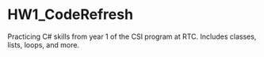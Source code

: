 # HW1_CodeRefresh
 Practicing C# skills from year 1 of the CSI program at RTC. Includes classes, lists, loops, and more.
